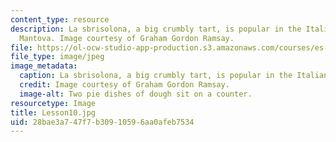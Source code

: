 ```yaml
---
content_type: resource
description: La sbrisolona, a big crumbly tart, is popular in the Italian city of
  Mantova. Image courtesy of Graham Gordon Ramsay.
file: https://ol-ocw-studio-app-production.s3.amazonaws.com/courses/es-s41-speak-italian-with-your-mouth-full-spring-2012/28bae3a747f7b30910596aa0afeb7534_Lesson10.jpg
file_type: image/jpeg
image_metadata:
  caption: La sbrisolona, a big crumbly tart, is popular in the Italian city of Mantova.
  credit: Image courtesy of Graham Gordon Ramsay.
  image-alt: Two pie dishes of dough sit on a counter.
resourcetype: Image
title: Lesson10.jpg
uid: 28bae3a7-47f7-b309-1059-6aa0afeb7534
---
```

